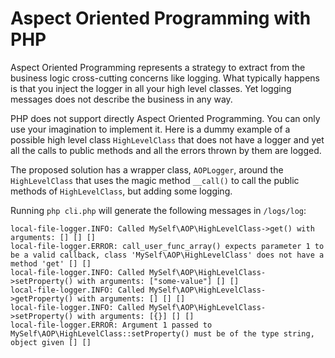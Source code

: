 # Aspect Oriented Programming with PHP

Aspect Oriented Programming represents a strategy to extract from the business logic cross-cutting
concerns like logging. What typically happens is that you inject the logger in all your high
level classes. Yet logging messages does not describe the business in any way.

PHP does not support directly Aspect Oriented Programming. You can only use your imagination to 
implement it. Here is a dummy example of a possible high level class `HighLevelClass` that does not have a 
logger and yet all the calls to public methods and all the errors thrown by them are logged.

The proposed solution has a wrapper class, `AOPLogger`, around the `HighLevelClass` that uses the 
magic method `__call()` to call the public methods of `HighLevelClass`, but adding some logging.

Running `php cli.php` will generate the following messages in `/logs/log`:
```
local-file-logger.INFO: Called MySelf\AOP\HighLevelClass->get() with arguments: [] [] []
local-file-logger.ERROR: call_user_func_array() expects parameter 1 to be a valid callback, class 'MySelf\AOP\HighLevelClass' does not have a method 'get' [] []
local-file-logger.INFO: Called MySelf\AOP\HighLevelClass->setProperty() with arguments: ["some-value"] [] []
local-file-logger.INFO: Called MySelf\AOP\HighLevelClass->getProperty() with arguments: [] [] []
local-file-logger.INFO: Called MySelf\AOP\HighLevelClass->setProperty() with arguments: [{}] [] []
local-file-logger.ERROR: Argument 1 passed to MySelf\AOP\HighLevelClass::setProperty() must be of the type string, object given [] []
```
